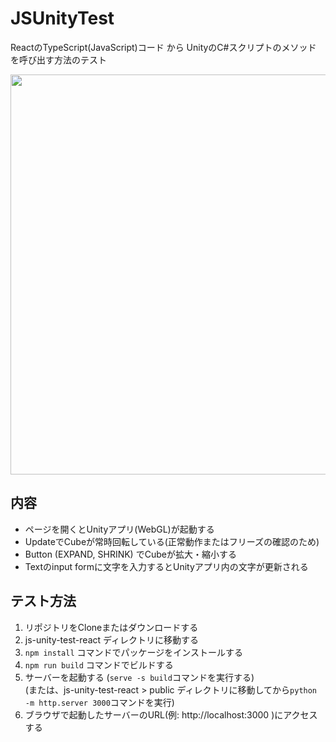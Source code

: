# JSUnityTest
ReactのTypeScript(JavaScript)コード から UnityのC#スクリプトのメソッド を呼び出す方法のテスト

<img src="https://user-images.githubusercontent.com/39244112/152668100-83fbfd39-c377-4ac2-acbc-b77ddfba5363.png" width=640px>

## 内容
- ページを開くとUnityアプリ(WebGL)が起動する
- UpdateでCubeが常時回転している(正常動作またはフリーズの確認のため)
- Button (EXPAND, SHRINK) でCubeが拡大・縮小する
- Textのinput formに文字を入力するとUnityアプリ内の文字が更新される

## テスト方法
1. リポジトリをCloneまたはダウンロードする
2. js-unity-test-react ディレクトリに移動する
3. ```npm install``` コマンドでパッケージをインストールする
4. ```npm run build``` コマンドでビルドする
5. サーバーを起動する (```serve -s build```コマンドを実行する)  
(または、js-unity-test-react > public ディレクトリに移動してから```python -m http.server 3000```コマンドを実行)
6. ブラウザで起動したサーバーのURL(例: http://localhost:3000 )にアクセスする
